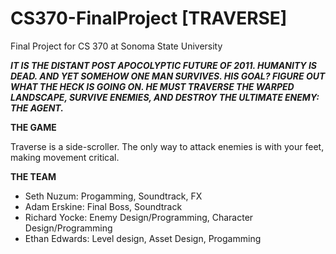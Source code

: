 # CS370-FinalProject [TRAVERSE]
Final Project for CS 370 at Sonoma State University

<b><i>IT IS THE DISTANT POST APOCOLYPTIC FUTURE OF 2011. HUMANITY IS DEAD. AND YET SOMEHOW ONE MAN SURVIVES. HIS GOAL? FIGURE OUT WHAT THE HECK IS GOING ON. HE MUST TRAVERSE THE WARPED LANDSCAPE, SURVIVE ENEMIES, AND DESTROY THE ULTIMATE ENEMY: THE AGENT.</i></b>

<b>THE GAME</b>

Traverse is a side-scroller. The only way to attack enemies is with your feet, making movement critical.

<b>THE TEAM</b>
- Seth Nuzum: Progamming, Soundtrack, FX
- Adam Erskine: Final Boss, Soundtrack
- Richard Yocke: Enemy Design/Programming, Character Design/Programming
- Ethan Edwards: Level design, Asset Design, Progamming
